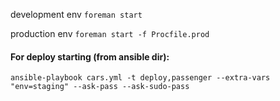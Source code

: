 development env ```foreman start```

production env ```foreman start -f Procfile.prod```


#### For deploy starting (from ansible dir):
```ansible-playbook cars.yml -t deploy,passenger --extra-vars "env=staging" --ask-pass --ask-sudo-pass```
